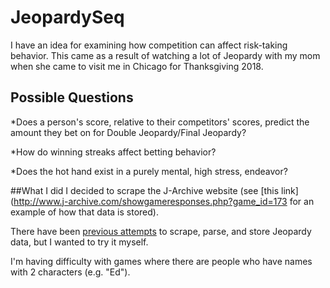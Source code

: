 # JeopardySeq
I have an idea for examining how competition can affect risk-taking behavior. This came as a result of watching a lot of Jeopardy with my mom when she came to visit me in Chicago for Thanksgiving 2018. 

## Possible Questions
*Does a person's score, relative to their competitors' scores, predict the amount they bet on for Double Jeopardy/Final Jeopardy? 

*How do winning streaks affect betting behavior? 

*Does the hot hand exist in a purely mental, high stress, endeavor?

##What I did
I decided to scrape the J-Archive website (see [this link](http://www.j-archive.com/showgameresponses.php?game_id=173 for an example of how that data is stored).

There have been [previous attempts](https://github.com/whymarrh/jeopardy-parser) to scrape, parse, and store Jeopardy data, but I wanted to try it myself.

I'm having difficulty with games where there are people who have names with 2 characters (e.g. "Ed").
